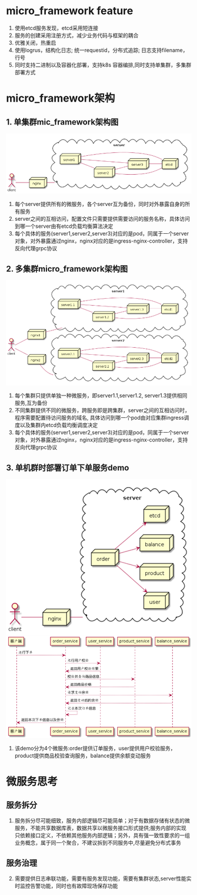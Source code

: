 # micro_framework feature
1. 使用etcd服务发现，etcd采用短连接
2. 服务的创建采用注册方式，减少业务代码与框架的耦合
3. 优雅关闭，热重启 
4. 使用logrus，结构化日志; 统一requestid，分布式追踪; 日志支持filename，行号
5. 同时支持二进制以及容器化部署，支持k8s 容器编排,同时支持单集群，多集群部署方式 

# micro_framework架构

## 1. 单集群mic_framework架构图
![mic_frameworkd单机群架构图](doc/deploy_single.png)

1. 每个server提供所有的微服务，各个server互为备份，同时对外暴露自身的所有服务
2. server之间的互相访问，配置文件只需要提供需要访问的服务名称，具体访问到哪一个server由有etcd负载均衡算法决定
3. 每个具体的服务(server1,server2,server3)对应的是pod，同属于一个server对象，对外暴露通过nginx，nginx对应的是ingress-nginx-controller，支持反向代理grpc协议

## 2. 多集群micro_framework架构图
![mic_frameworkd多集群架构图](doc/deploy_mult.png)
1. 每个集群只提供单独一种微服务，即server1.1,server1.2, server1.3提供相同服务,互为备份
2. 不同集群提供不同的微服务，跨服务即是跨集群，server之间的互相访问时，程序需要配置待访问服务的域名, 具体访问到哪一个pod由对应集群ingress调度以及集群内etcd负载均衡调度决定
3. 每个具体的服务(server1,server2,server3)对应的是pod，同属于一个server对象，对外暴露通过nginx，nginx对应的是ingress-nginx-controller，支持反向代理grpc协议

## 3. 单机群时部署订单下单服务demo
![单集群下单服务架构图](doc/order_service.png)
![订单服务交互图](doc/order_sequence.png)
1. 该demo分为4个微服务:order提供订单服务，user提供用户校验服务，product提供商品校验查询服务，balance提供余额变动服务

# 微服务思考
## 服务拆分
1. 服务拆分尽可能细致，服务内部逻辑尽可能简单；对于有数据存储有状态的微服务，不能共享数据库表，数据共享以微服务接口形式提供;服务内部的实现只依赖接口定义，不依赖其他服务内部逻辑；另外，具有强一致性要求的一组业务概念，属于同一个聚合，不建议拆到不同服务中,尽量避免分布式事务
## 服务治理
2. 需要提供日志串联功能，需要有服务发现功能，需要有集群状态,server性能实时监控告警功能，同时也有故障现场保存功能
